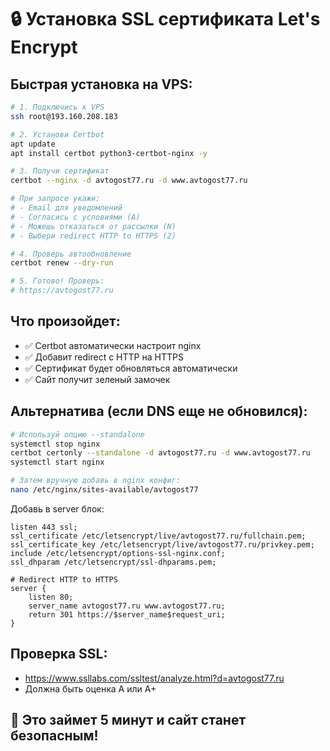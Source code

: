 # 🔒 Установка SSL сертификата Let's Encrypt

## Быстрая установка на VPS:

```bash
# 1. Подключись к VPS
ssh root@193.160.208.183

# 2. Установи Certbot
apt update
apt install certbot python3-certbot-nginx -y

# 3. Получи сертификат
certbot --nginx -d avtogost77.ru -d www.avtogost77.ru

# При запросе укажи:
# - Email для уведомлений
# - Согласись с условиями (A)
# - Можешь отказаться от рассылки (N)
# - Выбери redirect HTTP to HTTPS (2)

# 4. Проверь автообновление
certbot renew --dry-run

# 5. Готово! Проверь:
# https://avtogost77.ru
```

## Что произойдет:
- ✅ Certbot автоматически настроит nginx
- ✅ Добавит redirect с HTTP на HTTPS  
- ✅ Сертификат будет обновляться автоматически
- ✅ Сайт получит зеленый замочек

## Альтернатива (если DNS еще не обновился):
```bash
# Используй опцию --standalone
systemctl stop nginx
certbot certonly --standalone -d avtogost77.ru -d www.avtogost77.ru
systemctl start nginx

# Затем вручную добавь в nginx конфиг:
nano /etc/nginx/sites-available/avtogost77
```

Добавь в server блок:
```nginx
listen 443 ssl;
ssl_certificate /etc/letsencrypt/live/avtogost77.ru/fullchain.pem;
ssl_certificate_key /etc/letsencrypt/live/avtogost77.ru/privkey.pem;
include /etc/letsencrypt/options-ssl-nginx.conf;
ssl_dhparam /etc/letsencrypt/ssl-dhparams.pem;

# Redirect HTTP to HTTPS
server {
    listen 80;
    server_name avtogost77.ru www.avtogost77.ru;
    return 301 https://$server_name$request_uri;
}
```

## Проверка SSL:
- https://www.ssllabs.com/ssltest/analyze.html?d=avtogost77.ru
- Должна быть оценка A или A+

## 🎯 Это займет 5 минут и сайт станет безопасным!